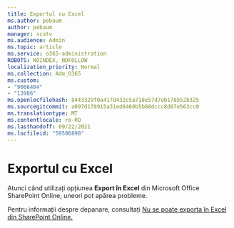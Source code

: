 ```yaml
---
title: Exportul cu Excel
ms.author: pebaum
author: pebaum
manager: scotv
ms.audience: Admin
ms.topic: article
ms.service: o365-administration
ROBOTS: NOINDEX, NOFOLLOW
localization_priority: Normal
ms.collection: Adm_O365
ms.custom:
- "9006404"
- "13986"
ms.openlocfilehash: 8443329f0a417d432c5a718e57d7eb178b52b325
ms.sourcegitcommit: a097d1f8915a31ed8460b5b68dccc8d87e563cc0
ms.translationtype: MT
ms.contentlocale: ro-RO
ms.lasthandoff: 09/22/2021
ms.locfileid: "59506898"
---
```

# <a name="exporting-with-excel"></a>Exportul cu Excel

Atunci când utilizați opțiunea **Export în Excel** din Microsoft Office SharePoint Online, uneori pot apărea probleme.

Pentru informații despre depanare, consultați [Nu se poate exporta în Excel din SharePoint Online.](https://docs.microsoft.com/office/troubleshoot/excel/cannot-export-to-excel)